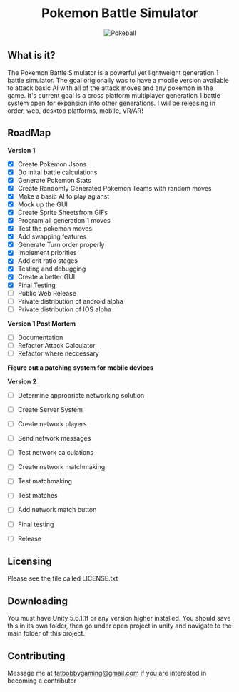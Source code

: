 

  <h1 align ="center"> Pokemon Battle Simulator</h1>
  <p align="center">
  <img src="https://docs.google.com/uc?export=download&id=0B4fjzCPc3y-bdGVMNnkySk1aMG8" alt="Pokeball" align="middle">
  </p>  
  
  __What is it?__
  ---

  The Pokemon Battle Simulator is a powerful yet lightweight generation 1 battle simulator. The goal origionally was to have a mobile version available to attack basic AI with all of the attack moves and any pokemon in the game. It's current goal is a cross platform multiplayer generation 1 battle system open for expansion into other generations. I will be releasing in order, web, desktop platforms, mobile, VR/AR!
  
  __RoadMap__
  ---
  __Version 1__
  - [x] Create Pokemon Jsons
  - [x] Do inital battle calculations
  - [x] Generate Pokemon Stats
  - [x] Create Randomly Generated Pokemon Teams with random moves
  - [x] Make a basic AI to play agianst
  - [x] Mock up the GUI
  - [x] Create Sprite Sheetsfrom GIFs
  - [x] Program all generation 1 moves
  - [x] Test the pokemon moves
  - [x] Add swapping features
  - [x] Generate Turn order properly
  - [x] Implement priorities
  - [x] Add crit ratio stages
  - [x] Testing and debugging
  - [x] Create a better GUI
  - [x] Final Testing
  - [ ] Public Web Release
  - [ ] Private distribution of android alpha
  - [ ] Private distribution of IOS alpha
  
  __Version 1 Post Mortem__
  - [ ] Documentation
  - [ ] Refactor Attack Calculator
  - [ ] Refactor where neccessary
  
  **Figure out a patching system for mobile devices**
  
  __Version 2__
  - [ ] Determine appropriate networking solution
  - [ ] Create Server System
  - [ ] Create network players
  - [ ] Send network messages
  - [ ] Test network calculations
  - [ ] Create network matchmaking
  - [ ] Test matchmaking
  - [ ] Test matches
  - [ ] Add network match button
  - [ ] Final testing
  - [ ] Release
  
  
  **Licensing**
  ---

  Please see the file called LICENSE.txt

  **Downloading**
  ---  
  You must have Unity 5.6.1.1f or any version higher installed.
  You should save this in its own folder, then go under open project in
  unity and navigate to the main folder of this project.
  
  **Contributing**
  ---
  Message me at fatbobbygaming@gmail.com if you are interested in becoming a contributor

  
  
